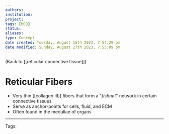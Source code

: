 ```yaml
---
authors: 
institution: 
project: 
tags: [MED]
status: 
aliases: 
type: Concept
date created: Tuesday, August 15th 2023, 7:54:29 pm
date modified: Sunday, August 27th 2023, 7:55:09 pm
---
```


(Back to [[reticular connective tissue]])

# Reticular Fibers

- Very thin [[collagen III]] fibers that form a "_fishnet_" network in certain connective tissues
- Serve as anchor-points for cells, fluid, and ECM
- Often found in the medullae of organs

---
Tags: